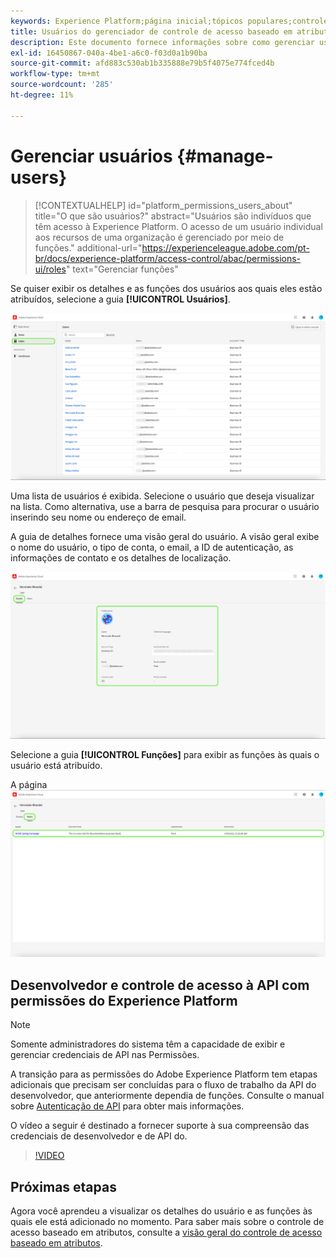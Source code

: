 ```yaml
---
keywords: Experience Platform;página inicial;tópicos populares;controle de acesso;controle de acesso baseado em atributo;;home;popular topics;access control;attribute-based access control;ABAC
title: Usuários do gerenciador de controle de acesso baseado em atributos
description: Este documento fornece informações sobre como gerenciar usuários e grupos de usuários por meio da interface de Permissões no Adobe Experience Cloud
exl-id: 16450867-040a-4be1-a6c0-f03d0a1b90ba
source-git-commit: afd883c530ab1b335888e79b5f4075e774fced4b
workflow-type: tm+mt
source-wordcount: '285'
ht-degree: 11%

---
```


# Gerenciar usuários {#manage-users}

>[!CONTEXTUALHELP]
>id="platform_permissions_users_about"
>title="O que são usuários?"
>abstract="Usuários são indivíduos que têm acesso à Experience Platform. O acesso de um usuário individual aos recursos de uma organização é gerenciado por meio de funções."
>additional-url="https://experienceleague.adobe.com/pt-br/docs/experience-platform/access-control/abac/permissions-ui/roles" text="Gerenciar funções"

Se quiser exibir os detalhes e as funções dos usuários aos quais eles estão atribuídos, selecione a guia **[!UICONTROL Usuários]**.

![Página de usuários exibida com a guia [!UICONTROL Usuários] destacada.](../../images/flac-ui/flac-users-tab.png)

Uma lista de usuários é exibida. Selecione o usuário que deseja visualizar na lista. Como alternativa, use a barra de pesquisa para procurar o usuário inserindo seu nome ou endereço de email.

A guia de detalhes fornece uma visão geral do usuário. A visão geral exibe o nome do usuário, o tipo de conta, o email, a ID de autenticação, as informações de contato e os detalhes de localização.

![Página de detalhes do usuário com a guia [!UICONTROL Detalhes] e o perfil de usuário destacado.](../../images/flac-ui/flac-users-details.png)

Selecione a guia **[!UICONTROL Funções]** para exibir as funções às quais o usuário está atribuído.

A página ![Funções foi exibida com a guia [!UICONTROL Funções] e a função destacada.](../../images/flac-ui/flac-users-roles.png)

## Desenvolvedor e controle de acesso à API com permissões do Experience Platform

>[!NOTE]
>
>Somente administradores do sistema têm a capacidade de exibir e gerenciar credenciais de API nas Permissões.

A transição para as permissões do Adobe Experience Platform tem etapas adicionais que precisam ser concluídas para o fluxo de trabalho da API do desenvolvedor, que anteriormente dependia de funções. Consulte o manual sobre [Autenticação de API](../../../landing/api-authentication.md) para obter mais informações.

O vídeo a seguir é destinado a fornecer suporte à sua compreensão das credenciais de desenvolvedor e de API do.

>[!VIDEO](https://video.tv.adobe.com/v/3426407/?learn=on)

## Próximas etapas

Agora você aprendeu a visualizar os detalhes do usuário e as funções às quais ele está adicionado no momento. Para saber mais sobre o controle de acesso baseado em atributos, consulte a [visão geral do controle de acesso baseado em atributos](../overview.md).
